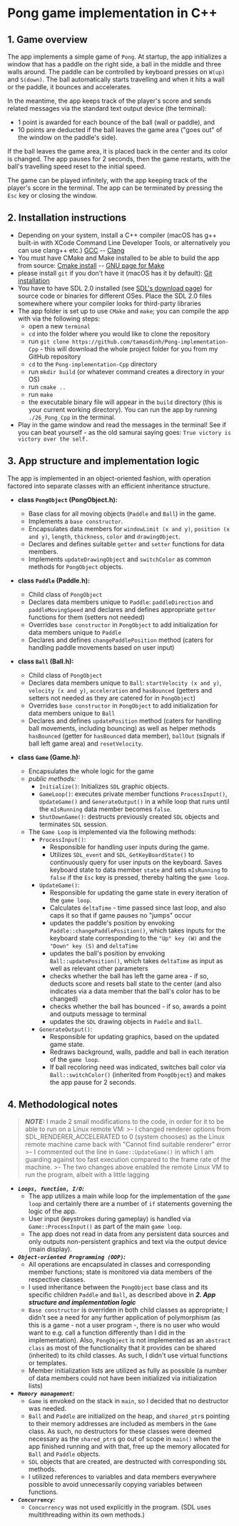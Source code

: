 <h1>Pong game implementation in C++</h1>

<h2>1. Game overview</h2>

The app implements a simple game of ```Pong```. At startup, the app initializes
a window that has a paddle on the right side, a ball in the middle and three walls
around.  The paddle can be controlled by keyboard presses on ```W(up)```
and ```S(down)```. The ball automatically starts travelling and when it hits a wall
or the paddle, it bounces and accelerates.

In the meantime, the app keeps track of the player's score and sends related messages
via the standard text output device (the terminal):
- 1 point is awarded for
each bounce of the ball (wall or paddle), and
- 10 points are deducted if the ball leaves the game area ("goes out" of the window on the paddle's side).

If the ball leaves the game area, it is placed back in the center and its
color is changed. The app pauses for 2 seconds, then the game restarts,
with the ball's travelling speed reset to the initial speed.

The game can be played infinitely, with the app keeping track of the player's score in the terminal.
The app can be terminated by pressing the ```Esc``` key or closing the window.

<h2>2. Installation instructions</h2>

- Depending on your system, install a C++ compiler (macOS has g++ built-in with XCode Command Line Developer Tools, or alternatively you can use clang++ etc.) [GCC](https://gcc.gnu.org) -- [Clang](https://clang.llvm.org/get_started.html)
- You must have CMake and Make installed to be able to build the app from source: [Cmake install](https://cmake.org/install/) -- [GNU page for Make](https://www.gnu.org/software/make/)
- please install ```git``` if you don't have it (macOS has it by default): [Git installation](https://git-scm.com/book/en/v2/Getting-Started-Installing-Git)
- You have to have SDL 2.0 installed (see [SDL's download page](https://libsdl.org/download-2.0.php)) for source code or binaries for  different OSes. Place the SDL 2.0 files somewhere where your compiler looks for third-party libraries
- The app folder is set up to use ```CMake``` and ```make```; you can compile the app with via the following steps:
    - open a new ```terminal```
    - ```cd``` into the folder where you would like to clone the repository
    - run ```git clone https://github.com/tamasdinh/Pong-implementation-Cpp``` - this will download the whole project folder for you from my GitHub repository
    - ```cd``` to the ```Pong-implementation-Cpp``` directory
    - run ```mkdir build``` (or whatever command creates a directory in your OS)
    - run ```cmake ..```
    - run ```make```
    - the executable binary file will appear in the ```build``` directory (this is your current working directory). You can run the app by running ```./26_Pong_Cpp``` in the terminal.
- Play in the game window and read the messages in the terminal! See if you can beat yourself - as the old samurai saying goes: ```True victory is victory over the self.```

<h2>3. App structure and implementation logic</h2>
The app is implemented in an object-oriented fashion, with operation
factored into separate classes with an efficient inheritance structure.

- __class ```PongObject``` (PongObject.h):__
    - Base class for all moving objects (```Paddle``` and ```Ball```) in the game.
    - Implements a ```base constructor```.
    - Encapsulates data members for ```windowLimit (x and y)```, ```position (x and y)```, ```length```, ```thickness```, ```color``` and ```drawingObject```.
    - Declares and defines suitable ```getter``` and ```setter``` functions for data members.
    - Implements ```updateDrawingObject``` and ```switchColor``` as common methods for ```PongObject``` objects.

- __class ```Paddle``` (Paddle.h):__
    - Child class of ```PongObject```
    - Declares data members unique to ```Paddle```: ```paddleDirection``` and ```paddleMovingSpeed``` and declares and defines appropriate ```getter``` functions for them (setters not needed)
    - Overrides ```base constructor``` in ```PongObject``` to add initialization for data members unique to ```Paddle```
    - Declares and defines ```changePaddlePosition``` method (caters for handling paddle movements based on user input)

- __class ```Ball``` (Ball.h):__
    - Child class of ```PongObject```
    - Declares data members unique to ```Ball```: ```startVelocity (x and y)```, ```velocity (x and y)```, ```acceleration``` and ```hasBounced``` (getters and setters not needed as they are catered for in ```PongObject```)
    - Overrides ```base constructor``` in ```PongObject``` to add initialization for data members unique to ```Ball```
    - Declares and defines ```updatePosition``` method (caters for handling ball movements, including bouncing) as well as helper methods ```hasBounced``` (getter for ```hasBounced``` data member), ```ballOut``` (signals if ball left game area) and ```resetVelocity```.

- __class ```Game``` (Game.h):__
    - Encapsulates the whole logic for the game
    - _public methods:_
        - ```Initialize()```: Initializes ```SDL``` graphic objects.
        - ```GameLoop()```: executes private member functions ```ProcessInput()```, ```UpdateGame()``` and ```GenerateOutput()``` in a while loop that runs until the ```mIsRunning``` data member becomes ```false```.
        - ```ShutDownGame()```: destructs previously created ```SDL``` objects and terminates ```SDL``` session.
    - The ```Game Loop``` is implemented via the following methods:
        - ```ProcessInput()```:
            - Responsible for handling user inputs during the game.
            - Utilizes ```SDL_event``` and ```SDL_GetKeyBoardState()``` to continuously query for user inputs on the keyboard. Saves keyboard state to data member ```state``` and sets ```mIsRunning``` to ```false``` if the ```Esc``` key is pressed, thereby halting the ```game loop```.
        - ```UpdateGame()```:
            - Responsible for updating the game state in every iteration of the ```game loop```.
            - Calculates ```deltaTime``` - time passed since last loop, and also caps it so that if game pauses no "jumps" occur
            - updates the paddle's position by envoking ```Paddle::changePaddlePosition()```, which takes inputs for the keyboard state corresponding to the ```"Up" key (W)``` and the ```"Down" key (S)``` and ```deltaTime```
            - updates the ball's position by envoking ```Ball::updatePosition()```, which takes ```deltaTime``` as input as well as relevant other parameters
            - checks whether the ball has left the game area - if so, deducts score and resets ball state to the center (and also indicates via a data member that the ball's color has to be changed)
            - checks whether the ball has bounced - if so, awards a point and outputs message to terminal
            - updates the ```SDL``` drawing objects in ```Paddle``` and ```Ball```.
        - ```GenerateOutput()```:
            - Responsible for updating graphics, based on the updated game state.
            - Redraws background, walls, paddle and ball in each iteration of the ```game loop```.
            - If ball recoloring need was indicated, switches ball color via ```Ball::switchColor()``` (inherited from ```PongObject```) and makes the app pause for 2 seconds.

<h2>4. Methodological notes</h2>

>___NOTE:___ I made 2 small modifications to the code, in order for it to be able to run on a Linux remote VM:
    >- I changed renderer options from SDL_RENDERER_ACCELERATED to 0 (system chooses) as the Linux remote machine came back with "Cannot find suitable renderer" error
    >- I commented out the line in ```Game::UpdateGame()``` in which I am guarding against too fast execution compared to the frame rate of the machine.
    >- The two changes above enabled the remote Linux VM to run the program, albeit with a little lagging

- ___```Loops, function, I/O```:___
    - The app utilizes a main while loop for the implementation of the ```game loop``` and certainly there are a number of ```if``` statements governing the logic of the app.
    - User input (keystrokes during gameplay) is handled via ```Game::ProcessInput()``` as part of the main ```game loop```.
    - The app does not read in data from any persistent data sources and only outputs non-persistent graphics and text via the output device (main display).
- ___```Object-oriented Programming (OOP)```:___
    - All operations are encapsulated in classes and corresponding member functions; state is monitored via data members of the respective classes.
    - I used inheritance between the ```PongObject``` base class and its specific children ```Paddle``` and ```Ball```, as described above in ___2. App structure and implementation logic___
    - ```Base constructor``` is overriden in both child classes as appropriate; I didn't see a need for any further application of polymorphism (as this is a game - not a user program -, there is no user who would want to e.g. call a function differently than I did in the implementation). Also, ```PongObject``` is not implemented as an ```abstract class``` as most of the functionality that it provides can be shared (inherited) to its child classes. As such, I didn't use virtual functions or templates.
    - Member initialization lists are utilized as fully as possible (a number of data members could not have been initialized via initialization lists)
- ___```Memory management```:___
    - ```Game``` is envoked on the stack in ```main```, so I decided that no destructor was needed.
    - ```Ball``` and ```Paddle``` are initialized on the heap, and ```shared_ptr```s pointing to their memory addresses are included as members in the ```Game``` class. As such, no destructors for these classes were deemed necessary as the ```shared_ptr```s go out of scope in ```main()``` when the app finished running and with that, free up the memory allocated for ```Ball``` and ```Paddle``` objects.
    - ```SDL``` objects that are created, are destructed with corresponding ```SDL``` methods.
    - I utilized references to variables and data members everywhere possible to avoid unnecessarily copying variables between functions.
- ___```Concurrency```:___
    - ```Concurrency``` was not used explicitly in the program. (SDL uses multithreading within its own methods.)



